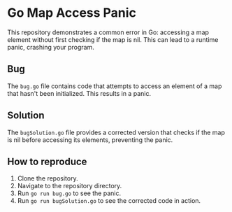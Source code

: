 # Go Map Access Panic

This repository demonstrates a common error in Go: accessing a map element without first checking if the map is nil.  This can lead to a runtime panic, crashing your program.

## Bug

The `bug.go` file contains code that attempts to access an element of a map that hasn't been initialized. This results in a panic.

## Solution

The `bugSolution.go` file provides a corrected version that checks if the map is nil before accessing its elements, preventing the panic.

## How to reproduce

1. Clone the repository.
2. Navigate to the repository directory.
3. Run `go run bug.go` to see the panic.
4. Run `go run bugSolution.go` to see the corrected code in action.